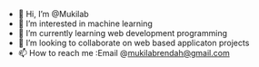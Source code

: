- 👋 Hi, I’m @Mukilab
- 👀 I’m interested in machine learning
- 🌱 I’m currently learning web development programming
- 💞️ I’m looking to collaborate on web based applicaton projects
- 📫 How to reach me :Email @mukilabrendah@gmail.com

<!---
Mukilab/Mukilab is a ✨ special ✨ repository because its `README.md` (this file) appears on your GitHub profile.
You can click the Preview link to take a look at your changes.
--->
